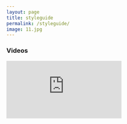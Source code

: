 ```yaml
---
layout: page
title: styleguide
permalink: /styleguide/
image: 11.jpg
---
```


### Videos

<iframe src="https://www.youtube.com/embed/iWowJBRMtpc" frameborder="0" allowfullscreen></iframe>
